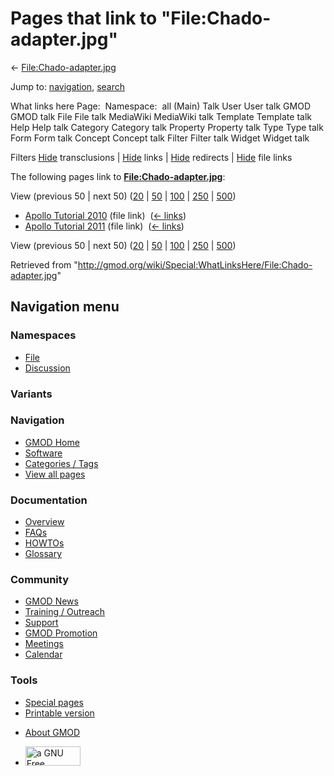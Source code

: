 <div id="mw-page-base" class="noprint">

</div>

<div id="mw-head-base" class="noprint">

</div>

<div id="content" class="mw-body" role="main">

<span id="top"></span>

<div id="mw-js-message" style="display:none;">

</div>



# <span dir="auto">Pages that link to "File:Chado-adapter.jpg"</span>

<div id="bodyContent">

<div id="contentSub">

←
[File:Chado-adapter.jpg](/wiki/File:Chado-adapter.jpg "File:Chado-adapter.jpg")

</div>

<div id="jump-to-nav" class="mw-jump">

Jump to: [navigation](#mw-navigation), [search](#p-search)

</div>

<div id="mw-content-text">

What links here Page:  Namespace:  all (Main) Talk User User talk GMOD
GMOD talk File File talk MediaWiki MediaWiki talk Template Template talk
Help Help talk Category Category talk Property Property talk Type Type
talk Form Form talk Concept Concept talk Filter Filter talk Widget
Widget talk

Filters
[Hide](/mediawiki/index.php?title=Special:WhatLinksHere/File:Chado-adapter.jpg&hidetrans=1 "Special:WhatLinksHere/File:Chado-adapter.jpg")
transclusions \|
[Hide](/mediawiki/index.php?title=Special:WhatLinksHere/File:Chado-adapter.jpg&hidelinks=1 "Special:WhatLinksHere/File:Chado-adapter.jpg")
links \|
[Hide](/mediawiki/index.php?title=Special:WhatLinksHere/File:Chado-adapter.jpg&hideredirs=1 "Special:WhatLinksHere/File:Chado-adapter.jpg")
redirects \|
[Hide](/mediawiki/index.php?title=Special:WhatLinksHere/File:Chado-adapter.jpg&hideimages=1 "Special:WhatLinksHere/File:Chado-adapter.jpg")
file links

The following pages link to
**[File:Chado-adapter.jpg](/wiki/File:Chado-adapter.jpg "File:Chado-adapter.jpg")**:

View (previous 50 \| next 50)
([20](/mediawiki/index.php?title=Special:WhatLinksHere/File:Chado-adapter.jpg&limit=20 "Special:WhatLinksHere/File:Chado-adapter.jpg")
\|
[50](/mediawiki/index.php?title=Special:WhatLinksHere/File:Chado-adapter.jpg&limit=50 "Special:WhatLinksHere/File:Chado-adapter.jpg")
\|
[100](/mediawiki/index.php?title=Special:WhatLinksHere/File:Chado-adapter.jpg&limit=100 "Special:WhatLinksHere/File:Chado-adapter.jpg")
\|
[250](/mediawiki/index.php?title=Special:WhatLinksHere/File:Chado-adapter.jpg&limit=250 "Special:WhatLinksHere/File:Chado-adapter.jpg")
\|
[500](/mediawiki/index.php?title=Special:WhatLinksHere/File:Chado-adapter.jpg&limit=500 "Special:WhatLinksHere/File:Chado-adapter.jpg"))

- [Apollo Tutorial
  2010](/wiki/Apollo_Tutorial_2010 "Apollo Tutorial 2010") (file link) ‎
  <span class="mw-whatlinkshere-tools">([←
  links](/mediawiki/index.php?title=Special:WhatLinksHere&target=Apollo+Tutorial+2010 "Special:WhatLinksHere"))</span>
- [Apollo Tutorial
  2011](/wiki/Apollo_Tutorial_2011 "Apollo Tutorial 2011") (file link) ‎
  <span class="mw-whatlinkshere-tools">([←
  links](/mediawiki/index.php?title=Special:WhatLinksHere&target=Apollo+Tutorial+2011 "Special:WhatLinksHere"))</span>

View (previous 50 \| next 50)
([20](/mediawiki/index.php?title=Special:WhatLinksHere/File:Chado-adapter.jpg&limit=20 "Special:WhatLinksHere/File:Chado-adapter.jpg")
\|
[50](/mediawiki/index.php?title=Special:WhatLinksHere/File:Chado-adapter.jpg&limit=50 "Special:WhatLinksHere/File:Chado-adapter.jpg")
\|
[100](/mediawiki/index.php?title=Special:WhatLinksHere/File:Chado-adapter.jpg&limit=100 "Special:WhatLinksHere/File:Chado-adapter.jpg")
\|
[250](/mediawiki/index.php?title=Special:WhatLinksHere/File:Chado-adapter.jpg&limit=250 "Special:WhatLinksHere/File:Chado-adapter.jpg")
\|
[500](/mediawiki/index.php?title=Special:WhatLinksHere/File:Chado-adapter.jpg&limit=500 "Special:WhatLinksHere/File:Chado-adapter.jpg"))

</div>

<div class="printfooter">

Retrieved from
"<http://gmod.org/wiki/Special:WhatLinksHere/File:Chado-adapter.jpg>"

</div>

<div id="catlinks" class="catlinks catlinks-allhidden">

</div>

<div class="visualClear">

</div>

</div>

</div>

<div id="mw-navigation">

## Navigation menu

<div id="mw-head">



<div id="left-navigation">

<div id="p-namespaces" class="vectorTabs" role="navigation"
aria-labelledby="p-namespaces-label">

### Namespaces

- <span id="ca-nstab-image"><a href="/wiki/File:Chado-adapter.jpg" accesskey="c"
  title="View the file page [c]">File</a></span>
- <span id="ca-talk"><a
  href="/mediawiki/index.php?title=File_talk:Chado-adapter.jpg&amp;action=edit&amp;redlink=1"
  accesskey="t"
  title="Discussion about the content page [t]">Discussion</a></span>

</div>

<div id="p-variants" class="vectorMenu emptyPortlet" role="navigation"
aria-labelledby="p-variants-label">

### 

### Variants[](#)

<div class="menu">

</div>

</div>

</div>

<div id="right-navigation">





</div>



</div>

</div>

</div>

<div id="mw-panel">

<div id="p-logo" role="banner">

<a href="/wiki/Main_Page"
style="background-image: url(http://gmod.org/images/GMOD-cogs.png);"
title="Visit the main page"></a>

</div>

<div id="p-Navigation" class="portal" role="navigation"
aria-labelledby="p-Navigation-label">

### Navigation

<div class="body">

- <span id="n-GMOD-Home">[GMOD Home](/wiki/Main_Page)</span>
- <span id="n-Software">[Software](/wiki/GMOD_Components)</span>
- <span id="n-Categories-.2F-Tags">[Categories /
  Tags](/wiki/Categories)</span>
- <span id="n-View-all-pages">[View all
  pages](/wiki/Special:AllPages)</span>

</div>

</div>

<div id="p-Documentation" class="portal" role="navigation"
aria-labelledby="p-Documentation-label">

### Documentation

<div class="body">

- <span id="n-Overview">[Overview](/wiki/Overview)</span>
- <span id="n-FAQs">[FAQs](/wiki/Category:FAQ)</span>
- <span id="n-HOWTOs">[HOWTOs](/wiki/Category:HOWTO)</span>
- <span id="n-Glossary">[Glossary](/wiki/Glossary)</span>

</div>

</div>

<div id="p-Community" class="portal" role="navigation"
aria-labelledby="p-Community-label">

### Community

<div class="body">

- <span id="n-GMOD-News">[GMOD News](/wiki/GMOD_News)</span>
- <span id="n-Training-.2F-Outreach">[Training /
  Outreach](/wiki/Training_and_Outreach)</span>
- <span id="n-Support">[Support](/wiki/Support)</span>
- <span id="n-GMOD-Promotion">[GMOD
  Promotion](/wiki/GMOD_Promotion)</span>
- <span id="n-Meetings">[Meetings](/wiki/Meetings)</span>
- <span id="n-Calendar">[Calendar](/wiki/Calendar)</span>

</div>

</div>

<div id="p-tb" class="portal" role="navigation"
aria-labelledby="p-tb-label">

### Tools

<div class="body">

- <span id="t-specialpages"><a href="/wiki/Special:SpecialPages" accesskey="q"
  title="A list of all special pages [q]">Special pages</a></span>
- <span id="t-print"><a
  href="/mediawiki/index.php?title=Special:WhatLinksHere/File:Chado-adapter.jpg&amp;printable=yes"
  rel="alternate" accesskey="p"
  title="Printable version of this page [p]">Printable version</a></span>

</div>

</div>

</div>

</div>

<div id="footer" role="contentinfo">

- <span id="footer-places-about">[About
  GMOD](/wiki/GMOD:About "GMOD:About")</span>

<!-- -->

- <span id="footer-copyrightico">[<img src="http://www.gnu.org/graphics/gfdl-logo-small.png" width="88"
  height="31" alt="a GNU Free Documentation License" />](http://www.gnu.org/licenses/fdl-1.3.html)</span>




</div>
